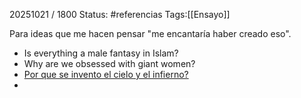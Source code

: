 20251021 / 1800
Status: #referencias
Tags:[[Ensayo]] 

Para ideas que me hacen pensar "me encantaría haber creado eso". 

- Is everything a male fantasy in Islam?
- Why are we obsessed with giant women? 
- [Por que se invento el cielo y el infierno? ](https://bibliotequeando.substack.com/p/por-que-se-invento-el-cielo-y-el)
- 